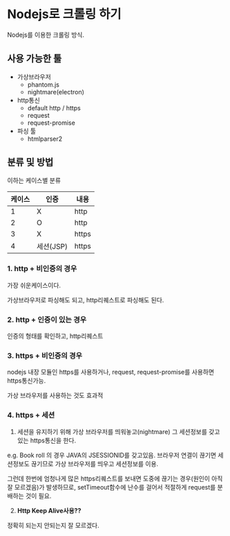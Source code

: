 # Nodejs로 크롤링 하기

Nodejs를 이용한 크롤링 방식.

## 사용 가능한 툴

- 가상브라우저
  - phantom.js
  - nightmare(electron)
- http통신
  - default http / https
  - request
  - request-promise
- 파싱 툴
  - htmlparser2

## 분류 및 방법

이하는 케이스별 분류

|케이스|인증|내용|
|----|-----|----|
|1|X|http|
|2|O|http|
|3|X|https|
|4|세션(JSP)|https|

### 1. http + 비인증의 경우

가장 쉬운케이스이다.

가상브라우저로 파싱해도 되고, http리퀘스트로 파싱해도 된다.

### 2. http + 인증이 있는 경우

인증의 형태를 확인하고, http리퀘스트

### 3. https + 비인증의 경우

nodejs 내장 모듈인 https를 사용하거나, request, request-promise를 사용하면 https통신가능.

가상 브라우저를 사용하는 것도 효과적

### 4. https + 세션

1. 세션을 유지하기 위해 가상 브라우저를 띄워놓고(nightmare) 그 세션정보를 갖고 있는 https통신을 한다.

e.g. Book roll 의 경우 JAVA의 JSESSIONID를 갖고있음. 브라우저 연결이 끊기면 세션정보도 끊기므로 가상 브라우저를 띄우고 세션정보를 이용.

그런데 한번에 엄청나게 많은 https리퀘스트를 보내면 도중에 끊기는 경우(원인이 아직 잘 모르겠음)가 발생하므로, setTimeout함수에 난수를 걸어서 적절하게 request를 분배하는 것이 필요.

2. **Http Keep Alive사용??**

정확히 되는지 안되는지 잘 모르겠다.
